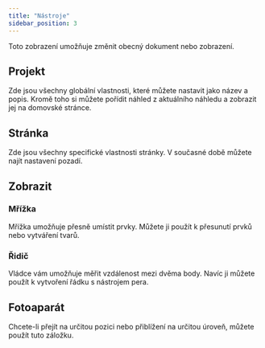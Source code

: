 ```yaml
---
title: "Nástroje"
sidebar_position: 3
---
```


Toto zobrazení umožňuje změnit obecný dokument nebo zobrazení.

## Projekt

Zde jsou všechny globální vlastnosti, které můžete nastavit jako název a popis. Kromě toho si můžete pořídit náhled z aktuálního náhledu a zobrazit jej na domovské stránce.

## Stránka

Zde jsou všechny specifické vlastnosti stránky. V současné době můžete najít nastavení pozadí.

## Zobrazit

### Mřížka

Mřížka umožňuje přesně umístit prvky. Můžete ji použít k přesunutí prvků nebo vytváření tvarů.

### Řidič

Vládce vám umožňuje měřit vzdálenost mezi dvěma body. Navíc ji můžete použít k vytvoření řádku s nástrojem pera.

## Fotoaparát

Chcete-li přejít na určitou pozici nebo přiblížení na určitou úroveň, můžete použít tuto záložku.
